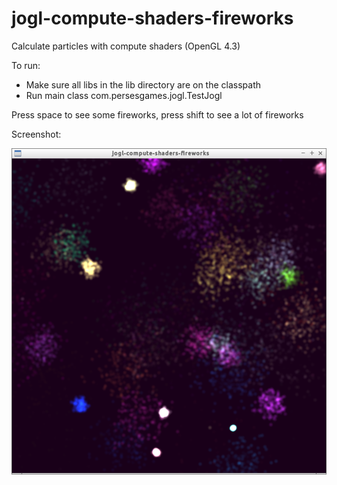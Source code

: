 jogl-compute-shaders-fireworks
==============================

Calculate particles with compute shaders (OpenGL 4.3)

To run:

* Make sure all libs in the lib directory are on the classpath
* Run main class com.persesgames.jogl.TestJogl

Press space to see some fireworks, press shift to see a lot of fireworks

Screenshot: 

![Fireworks](/data/fireworks.png "Fireworks")
